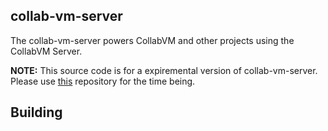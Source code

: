 ## collab-vm-server

The collab-vm-server powers CollabVM and other projects using the CollabVM Server.

**NOTE:** This source code is for a expiremental version of collab-vm-server. Please use [this](https://github.com/computernewb/collab-vm-server) repository for the time being.


## Building

